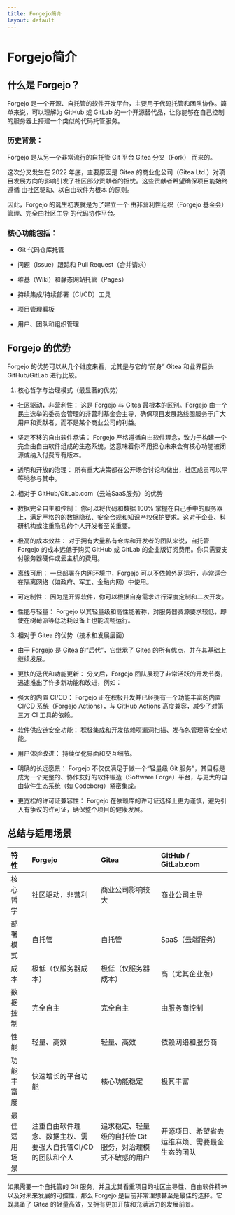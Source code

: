 ```yaml
---
title: Forgejo简介
layout: default
---
```


# Forgejo简介

## 什么是 Forgejo？
Forgejo 是一个开源、自托管的软件开发平台，主要用于代码托管和团队协作。简单来说，可以理解为 GitHub 或 GitLab 的一个开源替代品，让你能够在自己控制的服务器上搭建一个类似的代码托管服务。

### 历史背景：

Forgejo 是从另一个非常流行的自托管 Git 平台 Gitea 分叉（Fork） 而来的。

这次分叉发生在 2022 年底，主要原因是 Gitea 的商业化公司（Gitea Ltd.）对项目发展方向的影响引发了社区部分贡献者的担忧。这些贡献者希望确保项目能始终遵循 由社区驱动、以自由软件为根本 的原则。

因此，Forgejo 的诞生初衷就是为了建立一个 由非营利性组织（Forgejo 基金会）管理、完全由社区主导 的代码协作平台。

### 核心功能包括：

- Git 代码仓库托管

- 问题（Issue）跟踪和 Pull Request（合并请求）

- 维基（Wiki）和静态网站托管（Pages）

- 持续集成/持续部署（CI/CD）工具

- 项目管理看板

- 用户、团队和组织管理

## Forgejo 的优势
Forgejo 的优势可以从几个维度来看，尤其是与它的“前身” Gitea 和业界巨头 GitHub/GitLab 进行比较。

1. 核心哲学与治理模式（最显著的优势）
- 社区驱动，非营利性： 这是 Forgejo 与 Gitea 最根本的区别。Forgejo 由一个民主选举的委员会管理的非营利基金会主导，确保项目发展路线图服务于广大用户和贡献者，而不是某个商业公司的利益。

- 坚定不移的自由软件承诺： Forgejo 严格遵循自由软件理念，致力于构建一个完全由自由软件组成的生态系统。这意味着你不用担心未来会有核心功能被闭源或纳入付费专有版本。

- 透明和开放的治理： 所有重大决策都在公开场合讨论和做出，社区成员可以平等地参与其中。

2. 相对于 GitHub/GitLab.com（云端SaaS服务）的优势
- 数据完全自主和控制： 你可以将代码和数据 100% 掌握在自己手中的服务器上，满足严格的的数据隐私、安全合规和知识产权保护要求。这对于企业、科研机构或注重隐私的个人开发者至关重要。

- 极高的成本效益： 对于拥有大量私有仓库和开发者的团队来说，自托管 Forgejo 的成本远低于购买 GitHub 或 GitLab 的企业版订阅费用。你只需要支付服务器硬件或云主机的费用。

- 离线可用： 一旦部署在内网环境中，Forgejo 可以不依赖外网运行，非常适合在隔离网络（如政府、军工、金融内网）中使用。

- 可定制性： 因为是开源软件，你可以根据自身需求进行深度定制和二次开发。

- 性能与轻量： Forgejo 以其轻量级和高性能著称，对服务器资源要求较低，即使在树莓派等低功耗设备上也能流畅运行。

3. 相对于 Gitea 的优势（技术和发展层面）
- 由于 Forgejo 是 Gitea 的“后代”，它继承了 Gitea 的所有优点，并在其基础上继续发展。

- 更快的迭代和功能更新： 分叉后，Forgejo 团队展现了非常活跃的开发节奏，迅速推出了许多新功能和改进，例如：

- 强大的内置 CI/CD： Forgejo 正在积极开发并已经拥有一个功能丰富的内置 CI/CD 系统（Forgejo Actions），与 GitHub Actions 高度兼容，减少了对第三方 CI 工具的依赖。

- 软件供应链安全功能： 积极集成和开发依赖项漏洞扫描、发布包管理等安全功能。

- 用户体验改进： 持续优化界面和交互细节。

- 明确的长远愿景： Forgejo 不仅仅满足于做一个“轻量级 Git 服务”，其目标是成为一个完整的、协作友好的软件锻造（Software Forge）平台，与更大的自由软件生态系统（如 Codeberg）紧密集成。

- 更宽松的许可证兼容性： Forgejo 在依赖库的许可证选择上更为谨慎，避免引入有争议的许可证，确保整个项目的健康发展。
  
## 总结与适用场景
| 特性 | Forgejo | Gitea | GitHub / GitLab.com |
| :----- | :------ | :----- | :----- |
| 核心哲学 | 社区驱动，非营利 | 商业公司影响较大 | 商业公司主导 |
| 部署模式 | 自托管 | 自托管 | SaaS（云端服务） |
| 成本 | 极低（仅服务器成本） | 极低（仅服务器成本） | 高（尤其企业版） |
| 数据控制 | 完全自主 | 完全自主 | 由服务商控制 |
| 性能 | 轻量、高效 | 轻量、高效 | 依赖网络和服务商 |
| 功能丰富度 | 快速增长的平台功能 | 核心功能稳定 | 极其丰富 |
| 最佳适用场景 | 注重自由软件理念、数据主权、需要强大自托管CI/CD的团队和个人 | 追求稳定、轻量级的自托管 Git 服务，对治理模式不敏感的用户 | 开源项目、希望省去运维麻烦、需要最全生态的团队 |

如果需要一个自托管的 Git 服务，并且尤其看重项目的社区主导性、自由软件精神以及对未来发展的可控性，那么 Forgejo 是目前非常理想甚至是最佳的选择。它既具备了 Gitea 的轻量高效，又拥有更加开放和充满活力的发展前景。
